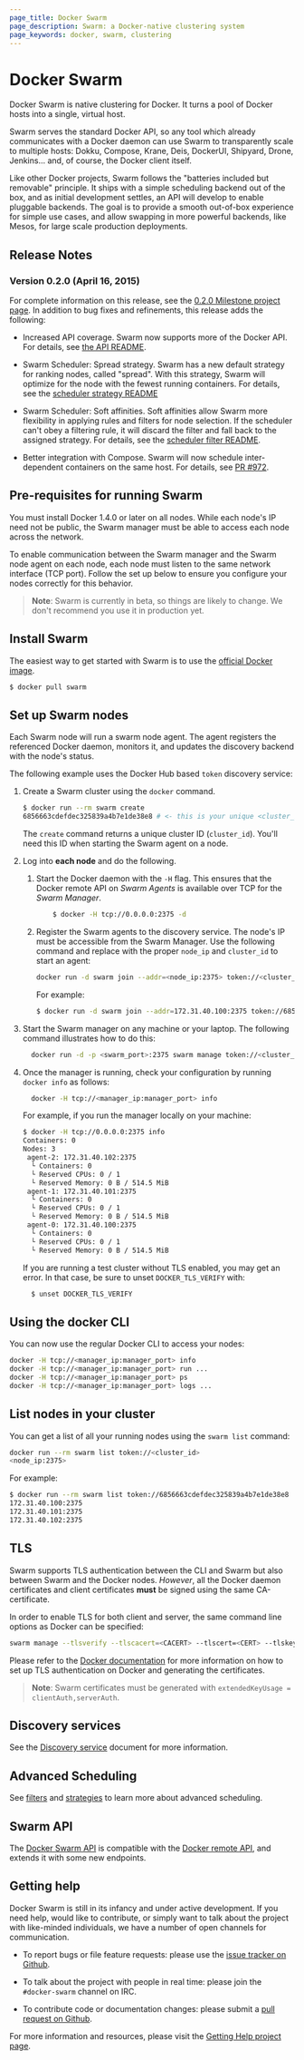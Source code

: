 ```yaml
---
page_title: Docker Swarm
page_description: Swarm: a Docker-native clustering system
page_keywords: docker, swarm, clustering
---
```


# Docker Swarm

Docker Swarm is native clustering for Docker. It turns a pool of Docker hosts
into a single, virtual host.

Swarm serves the standard Docker API, so any tool which already communicates
with a Docker daemon can use Swarm to transparently scale to multiple hosts:
Dokku, Compose, Krane, Deis, DockerUI, Shipyard, Drone, Jenkins... and,
of course, the Docker client itself.

Like other Docker projects, Swarm follows the "batteries included but removable"
principle. It ships with a simple scheduling backend out of the box, and as
initial development settles, an API will develop to enable pluggable backends.
The goal is to provide a smooth out-of-box experience for simple use cases, and
allow swapping in more powerful backends, like Mesos, for large scale production
deployments.

## Release Notes

### Version 0.2.0 (April 16, 2015)

For complete information on this release, see the
[0.2.0 Milestone project page](https://github.com/docker/swarm/wiki/0.2.0-Milestone-Project-Page).
In addition to bug fixes and refinements, this release adds the following:

* Increased API coverage. Swarm now supports more of the Docker API. For
details, see
[the API README](https://github.com/docker/swarm/blob/master/api/README.md).

* Swarm Scheduler: Spread strategy. Swarm has a new default strategy for
ranking nodes, called "spread". With this strategy, Swarm will optimize
for the node with the fewest running containers. For details, see the
[scheduler strategy README](https://github.com/docker/swarm/blob/master/scheduler/strategy/README.md)

* Swarm Scheduler: Soft affinities. Soft affinities allow Swarm more flexibility
in applying rules and filters for node selection. If the scheduler can't obey a
filtering rule, it will discard the filter and fall back to the assigned
strategy. For details, see the [scheduler filter README](https://github.com/docker/swarm/tree/master/scheduler/filter#soft-affinitiesconstraints).

* Better integration with Compose. Swarm will now schedule inter-dependent
containers on the same host. For details, see
[PR #972](https://github.com/docker/compose/pull/972).

## Pre-requisites for running Swarm

You must install Docker 1.4.0 or later on all nodes. While each node's IP need not
be public, the Swarm manager must be able to access each node across the network.

To enable communication between the Swarm manager and the Swarm node agent on
each node, each node must listen to the same network interface (TCP port).
Follow the set up below to ensure you configure your nodes correctly for this
behavior.

> **Note**: Swarm is currently in beta, so things are likely to change. We
> don't recommend you use it in production yet.

## Install Swarm

The easiest way to get started with Swarm is to use the
[official Docker image](https://registry.hub.docker.com/_/swarm/).

```bash
$ docker pull swarm
```

## Set up Swarm nodes

Each Swarm node will run a swarm node agent. The agent registers the referenced
Docker daemon, monitors it, and updates the discovery backend with the node's status.

The following example uses the Docker Hub based `token` discovery service:

1. Create a Swarm cluster using the `docker` command.

    ```bash
    $ docker run --rm swarm create
    6856663cdefdec325839a4b7e1de38e8 # <- this is your unique <cluster_id>
    ```

    The `create` command returns a unique cluster ID (`cluster_id`). You'll need
    this ID when starting the Swarm agent on a node.

2. Log into **each node** and do the following.

    1. Start the Docker daemon with the `-H` flag. This ensures that the Docker remote API on *Swarm Agents* is available over TCP for the *Swarm Manager*.

        ```bash
    		$ docker -H tcp://0.0.0.0:2375 -d
        ```

    2. Register the Swarm agents to the discovery service. The node's IP must be accessible from the Swarm Manager. Use the following command and replace with the proper `node_ip` and `cluster_id` to start an agent:

        ```bash
        docker run -d swarm join --addr=<node_ip:2375> token://<cluster_id>
        ```

        For example:

        ```bash
        $ docker run -d swarm join --addr=172.31.40.100:2375 token://6856663cdefdec325839a4b7e1de38e8
        ```

3. Start the Swarm manager on any machine or your laptop. The following command
illustrates how to do this:

      ```bash
    	docker run -d -p <swarm_port>:2375 swarm manage token://<cluster_id>
      ```

4. Once the manager is running, check your configuration by running `docker info` as follows:

      ```bash
    	docker -H tcp://<manager_ip:manager_port> info
      ```

      For example, if you run the manager locally on your machine:

      ```bash
      $ docker -H tcp://0.0.0.0:2375 info
      Containers: 0
      Nodes: 3
       agent-2: 172.31.40.102:2375
        └ Containers: 0
        └ Reserved CPUs: 0 / 1
        └ Reserved Memory: 0 B / 514.5 MiB
       agent-1: 172.31.40.101:2375
        └ Containers: 0
        └ Reserved CPUs: 0 / 1
        └ Reserved Memory: 0 B / 514.5 MiB
       agent-0: 172.31.40.100:2375
        └ Containers: 0
        └ Reserved CPUs: 0 / 1
        └ Reserved Memory: 0 B / 514.5 MiB
      ```

    If you are running a test cluster without TLS enabled, you may get an error. In that case, be sure to unset `DOCKER_TLS_VERIFY` with:

      ```bash
    	$ unset DOCKER_TLS_VERIFY
      ```

## Using the docker CLI

You can now use the regular Docker CLI to access your nodes:

```bash
docker -H tcp://<manager_ip:manager_port> info
docker -H tcp://<manager_ip:manager_port> run ...
docker -H tcp://<manager_ip:manager_port> ps
docker -H tcp://<manager_ip:manager_port> logs ...
```

## List nodes in your cluster

You can get a list of all your running nodes using the `swarm list` command:

```bash
docker run --rm swarm list token://<cluster_id>
<node_ip:2375>
```

For example:

```bash
$ docker run --rm swarm list token://6856663cdefdec325839a4b7e1de38e8
172.31.40.100:2375
172.31.40.101:2375
172.31.40.102:2375
```

## TLS

Swarm supports TLS authentication between the CLI and Swarm but also between
Swarm and the Docker nodes. _However_, all the Docker daemon certificates and client
certificates **must** be signed using the same CA-certificate.

In order to enable TLS for both client and server, the same command line options
as Docker can be specified:

```bash
swarm manage --tlsverify --tlscacert=<CACERT> --tlscert=<CERT> --tlskey=<KEY> [...]
```

Please refer to the [Docker documentation](https://docs.docker.com/articles/https/)
for more information on how to set up TLS authentication on Docker and generating
the certificates.

> **Note**: Swarm certificates must be generated with `extendedKeyUsage = clientAuth,serverAuth`.

## Discovery services

See the [Discovery service](https://docs.docker.com/swarm/discovery/) document
for more information.

## Advanced Scheduling

See [filters](https://docs.docker.com/swarm/scheduler/filter/) and [strategies](https://docs.docker.com/swarm/scheduler/strategy/) to learn
more about advanced scheduling.

## Swarm API

The [Docker Swarm API](https://docs.docker.com/swarm/API/) is compatible with
the [Docker remote
API](http://docs.docker.com/reference/api/docker_remote_api/), and extends it
with some new endpoints.

## Getting help

Docker Swarm is still in its infancy and under active development. If you need
help, would like to contribute, or simply want to talk about the project with
like-minded individuals, we have a number of open channels for communication.

* To report bugs or file feature requests: please use the [issue tracker on Github](https://github.com/docker/machine/issues).

* To talk about the project with people in real time: please join the `#docker-swarm` channel on IRC.

* To contribute code or documentation changes: please submit a [pull request on Github](https://github.com/docker/machine/pulls).

For more information and resources, please visit the [Getting Help project page](https://docs.docker.com/project/get-help/).
